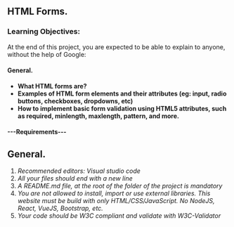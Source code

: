 ## HTML Forms.

### Learning Objectives:
At the end of this project, you are expected to be able to explain to anyone, without the help of Google:

#### General.
-  **What HTML forms are?**
-  **Examples of HTML form elements and their attributes (eg: input, radio buttons, checkboxes, dropdowns, etc)**
-  **How to implement basic form validation using HTML5 attributes, such as required, minlength, maxlength, pattern, and more.**

#### ---Requirements---

## General.
1. *Recommended editors: Visual studio code*
2. *All your files should end with a new line*
3. *A README.md file, at the root of the folder of the project is mandatory*
4. *You are not allowed to install, import or use external libraries. This website must be build with only HTML/CSS/JavaScript. No NodeJS, React, VueJS, Bootstrap, etc.*
5. *Your code should be W3C compliant and validate with W3C-Validator*
